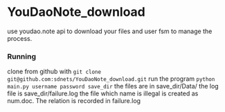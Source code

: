 # YouDaoNote_download
use youdao.note api to download your files and user fsm to manage the process. 

### Running
clone from github with
`git clone git@github.com:sdnets/YouDaoNote_download.git`
run the program
`python main.py username password save_dir`
the files are in save_dir/Data/
the log file is save_dir/failure.log
the file which name is illegal is created as num.doc. The relation is recorded in failure.log
